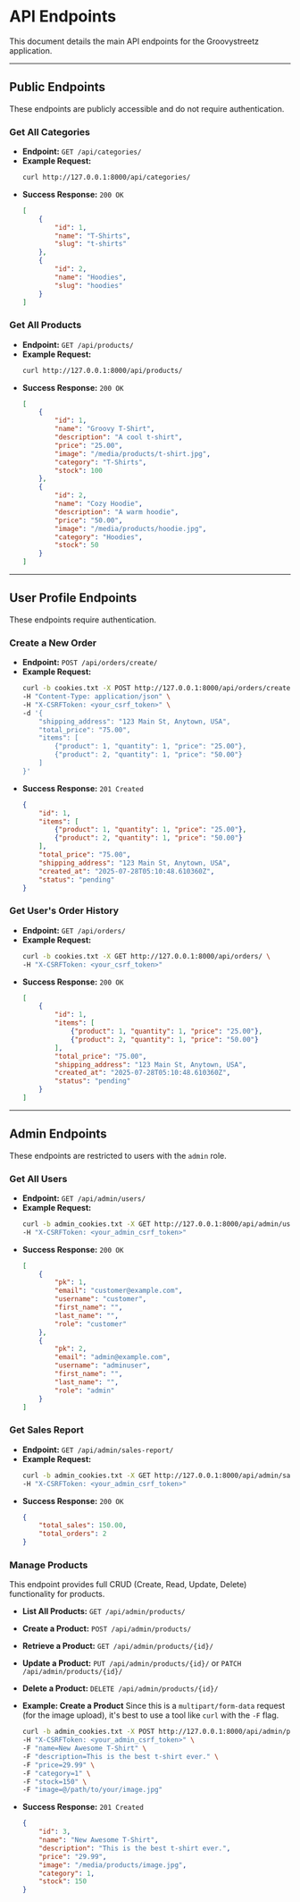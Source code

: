 # API Endpoints

This document details the main API endpoints for the Groovystreetz application.

---

## Public Endpoints

These endpoints are publicly accessible and do not require authentication.

### Get All Categories

*   **Endpoint:** `GET /api/categories/`
*   **Example Request:**
    ```bash
    curl http://127.0.0.1:8000/api/categories/
    ```
*   **Success Response:** `200 OK`
    ```json
    [
        {
            "id": 1,
            "name": "T-Shirts",
            "slug": "t-shirts"
        },
        {
            "id": 2,
            "name": "Hoodies",
            "slug": "hoodies"
        }
    ]
    ```

### Get All Products

*   **Endpoint:** `GET /api/products/`
*   **Example Request:**
    ```bash
    curl http://127.0.0.1:8000/api/products/
    ```
*   **Success Response:** `200 OK`
    ```json
    [
        {
            "id": 1,
            "name": "Groovy T-Shirt",
            "description": "A cool t-shirt",
            "price": "25.00",
            "image": "/media/products/t-shirt.jpg",
            "category": "T-Shirts",
            "stock": 100
        },
        {
            "id": 2,
            "name": "Cozy Hoodie",
            "description": "A warm hoodie",
            "price": "50.00",
            "image": "/media/products/hoodie.jpg",
            "category": "Hoodies",
            "stock": 50
        }
    ]
    ```

---

## User Profile Endpoints

These endpoints require authentication.

### Create a New Order

*   **Endpoint:** `POST /api/orders/create/`
*   **Example Request:**
    ```bash
    curl -b cookies.txt -X POST http://127.0.0.1:8000/api/orders/create/ \
    -H "Content-Type: application/json" \
    -H "X-CSRFToken: <your_csrf_token>" \
    -d '{
        "shipping_address": "123 Main St, Anytown, USA",
        "total_price": "75.00",
        "items": [
            {"product": 1, "quantity": 1, "price": "25.00"},
            {"product": 2, "quantity": 1, "price": "50.00"}
        ]
    }'
    ```
*   **Success Response:** `201 Created`
    ```json
    {
        "id": 1,
        "items": [
            {"product": 1, "quantity": 1, "price": "25.00"},
            {"product": 2, "quantity": 1, "price": "50.00"}
        ],
        "total_price": "75.00",
        "shipping_address": "123 Main St, Anytown, USA",
        "created_at": "2025-07-28T05:10:48.610360Z",
        "status": "pending"
    }
    ```

### Get User's Order History

*   **Endpoint:** `GET /api/orders/`
*   **Example Request:**
    ```bash
    curl -b cookies.txt -X GET http://127.0.0.1:8000/api/orders/ \
    -H "X-CSRFToken: <your_csrf_token>"
    ```
*   **Success Response:** `200 OK`
    ```json
    [
        {
            "id": 1,
            "items": [
                {"product": 1, "quantity": 1, "price": "25.00"},
                {"product": 2, "quantity": 1, "price": "50.00"}
            ],
            "total_price": "75.00",
            "shipping_address": "123 Main St, Anytown, USA",
            "created_at": "2025-07-28T05:10:48.610360Z",
            "status": "pending"
        }
    ]
    ```

---

## Admin Endpoints

These endpoints are restricted to users with the `admin` role.

### Get All Users

*   **Endpoint:** `GET /api/admin/users/`
*   **Example Request:**
    ```bash
    curl -b admin_cookies.txt -X GET http://127.0.0.1:8000/api/admin/users/ \
    -H "X-CSRFToken: <your_admin_csrf_token>"
    ```
*   **Success Response:** `200 OK`
    ```json
    [
        {
            "pk": 1,
            "email": "customer@example.com",
            "username": "customer",
            "first_name": "",
            "last_name": "",
            "role": "customer"
        },
        {
            "pk": 2,
            "email": "admin@example.com",
            "username": "adminuser",
            "first_name": "",
            "last_name": "",
            "role": "admin"
        }
    ]
    ```

### Get Sales Report

*   **Endpoint:** `GET /api/admin/sales-report/`
*   **Example Request:**
    ```bash
    curl -b admin_cookies.txt -X GET http://127.0.0.1:8000/api/admin/sales-report/ \
    -H "X-CSRFToken: <your_admin_csrf_token>"
    ```
*   **Success Response:** `200 OK`
    ```json
    {
        "total_sales": 150.00,
        "total_orders": 2
    }
    ```

### Manage Products

This endpoint provides full CRUD (Create, Read, Update, Delete) functionality for products.

*   **List All Products:** `GET /api/admin/products/`
*   **Create a Product:** `POST /api/admin/products/`
*   **Retrieve a Product:** `GET /api/admin/products/{id}/`
*   **Update a Product:** `PUT /api/admin/products/{id}/` or `PATCH /api/admin/products/{id}/`
*   **Delete a Product:** `DELETE /api/admin/products/{id}/`

*   **Example: Create a Product**
    Since this is a `multipart/form-data` request (for the image upload), it's best to use a tool like `curl` with the `-F` flag.

    ```bash
    curl -b admin_cookies.txt -X POST http://127.0.0.1:8000/api/admin/products/ \
    -H "X-CSRFToken: <your_admin_csrf_token>" \
    -F "name=New Awesome T-Shirt" \
    -F "description=This is the best t-shirt ever." \
    -F "price=29.99" \
    -F "category=1" \
    -F "stock=150" \
    -F "image=@/path/to/your/image.jpg"
    ```

*   **Success Response:** `201 Created`
    ```json
    {
        "id": 3,
        "name": "New Awesome T-Shirt",
        "description": "This is the best t-shirt ever.",
        "price": "29.99",
        "image": "/media/products/image.jpg",
        "category": 1,
        "stock": 150
    }
    ```